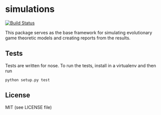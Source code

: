 # simulations

[![Build Status](https://travis-ci.org/gsmcwhirter/simulations.png?branch=master)](https://travis-ci.org/gsmcwhirter/simulations)

This package serves as the base framework for simulating
evolutionary game theoretic models and creating reports
from the results.

## Tests

Tests are written for nose. To run the tests, install in a virtualenv 
and then run

    python setup.py test

## License

MIT (see LICENSE file)
